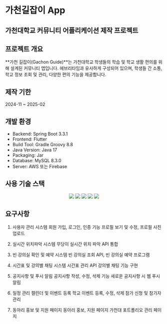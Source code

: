 # 가천길잡이 App

## 가천대학교 커뮤니티 어플리케이션 제작 프로젝트

## 프로젝트 개요

**가천 길잡이(Gachon Guide)**는 가천대학교 학생들의 학습 및 학교 생활 편의를 위해 설계된 커뮤니티 앱입니다. 에브리타임과 유사하게 구성되어 있으며, 학생들 간 소통, 학교 정보 조회 및 관리, 다양한 편의 기능을 제공합니다.

## 제작 기한

2024-11 ~ 2025-02

## 개발 환경

- Backend: Spring Boot 3.3.1
- Frontend: Flutter
- Build Tool: Gradle Groovy 8.8
- Java Version: Java 17
- Packaging: Jar
- Database: MySQL 8.3.0
- Server: AWS 또는 Firebase

## 사용 기술 스택

<div align="center"> <img src="https://img.shields.io/badge/Kotlin-0095D5?style=for-the-badge&logo=kotlin&logoColor=white"/> <img src="https://img.shields.io/badge/springboot-6DB33F?style=for-the-badge&logo=springboot&logoColor=white"/> <img src="https://img.shields.io/badge/mysql-4479A1?style=for-the-badge&logo=mysql&logoColor=white"/> <img src="https://img.shields.io/badge/aws-232F3E?style=for-the-badge&logo=amazon-aws&logoColor=white"/> <img src="https://img.shields.io/badge/firebase-FFCA28?style=for-the-badge&logo=firebase&logoColor=white"/> </div>

## 요구사항

1. 사용자 관리 시스템
회원 가입, 로그인, 인증 기능
프로필 보기 및 수정, 프로필 사진 업로드

2. 실시간 위치파악 시스템
무당이 실시간 위치 파악 API 통합

3. 빈 강의실 확인 및 예약 시스템
빈 강의실 조회 API, 빈 강의실 예약 프로그램

4. 시간표 및 강의별 채팅 시스템
시간표 관리 API
강의별 채팅 기능 구현

5. 공지사항 및 푸시 알림
공지사항 작성, 수정, 삭제 기능
새로운 공지사항 시 웹 푸시 알림

6. 일정 관리 캘린더 및 이벤트 등록
학교 이벤트 등록, 수정, 삭제
참가 신청 및 참가자 관리

7. 동아리 홍보 및 지원 페이지
동아리 홍보, 지원 페이지
가천대 포트폴리오 관리 페이지





